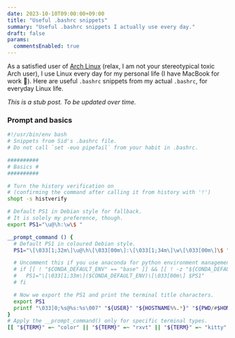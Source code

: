 ```yaml
---
date: 2023-10-10T09:00:00+09:00
title: "Useful .bashrc snippets"
summary: "Useful .bashrc snippets I actually use every day."
draft: false
params:
  commentsEnabled: true
---
```

As a satisfied user of [Arch Linux](https://www.archlinux.org/) (relax, I am not your stereotypical toxic Arch user), I use Linux every day for my personal life (I have MacBook for work &#129326;). Here are useful `.bashrc` snippets from my actual `.bashrc`, for everyday Linux life.

_This is a stub post. To be updated over time._

### Prompt and basics

```bash
#!/usr/bin/env bash
# Snippets from Sid's .bashrc file.
# Do not call `set -euo pipefail` from your habit in .bashrc.

##########
# Basics #
##########

# Turn the history verification on
# (confirming the command after calling it from history with '!')
shopt -s histverify

# Default PS1 in Debian style for fallback.
# It is solely my preference, though.
export PS1="\u@\h:\w\$ "

__prompt_command () {
  # Default PS1 in coloured Debian style.
  PS1="\[\033[1;32m\]\u@\h\[\033[00m\]:\[\033[1;34m\]\w\[\033[00m\]\$ "

  # Uncomment this if you use anaconda for python environment management.
  # if [[ ! "$CONDA_DEFAULT_ENV" == "base" ]] && [[ ! -z "${CONDA_DEFAULT_ENV+x}" ]]; then
  #   PS1="\[\033[1;33m\]($CONDA_DEFAULT_ENV)\[\033[00m\] $PS1"
  # fi

  # Now we export the PS1 and print the terminal title characters.
  export PS1
  printf "\033]0;%s@%s:%s\007" "${USER}" "${HOSTNAME%%.*}" "${PWD/#$HOME/\~}"
}
# Apply the __prompt_command() only for specific terminal types.
[[ "${TERM}" =~ "color" || "${TERM}" =~ "rxvt" || "${TERM}" =~ "kitty" ]] && export PROMPT_COMMAND=__prompt_command
```
